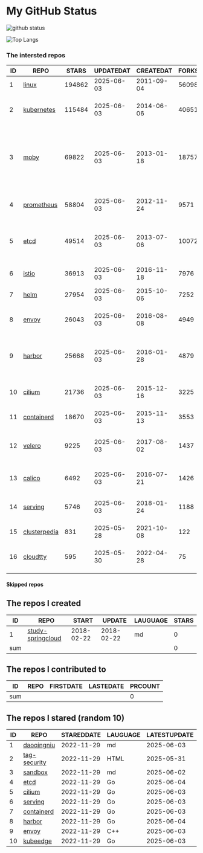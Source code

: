 # My GitHub Status

<img src="https://github-readme-stats-1.yihong0618.vercel.app/api?username=daoqingniu&show_icons=true&&&hide_title=true&count_private=true" alt="github status" />

![Top Langs](https://github-readme-stats-1.yihong0618.vercel.app/api/top-langs/?username=daoqingniu&layout=compact)

<!--START_SECTION:github_repos-->
### The intersted repos
| ID |                              REPO                               | STARS  | UPDATEDAT  | CREATEDAT  | FORKSCOUNT |                                                DESCRIPTIONS                                                |
|----|-----------------------------------------------------------------|--------|------------|------------|------------|------------------------------------------------------------------------------------------------------------|
|  1 | [linux](https://github.com/torvalds/linux)                      | 194862 | 2025-06-03 | 2011-09-04 |      56098 | Linux kernel source tree                                                                                   |
|  2 | [kubernetes](https://github.com/kubernetes/kubernetes)          | 115484 | 2025-06-03 | 2014-06-06 |      40651 | Production-Grade Container Scheduling and Management                                                       |
|  3 | [moby](https://github.com/moby/moby)                            |  69822 | 2025-06-03 | 2013-01-18 |      18757 | The Moby Project - a collaborative project for the container ecosystem to assemble container-based systems |
|  4 | [prometheus](https://github.com/prometheus/prometheus)          |  58804 | 2025-06-03 | 2012-11-24 |       9571 | The Prometheus monitoring system and time series database.                                                 |
|  5 | [etcd](https://github.com/etcd-io/etcd)                         |  49514 | 2025-06-03 | 2013-07-06 |      10072 | Distributed reliable key-value store for the most critical data of a distributed system                    |
|  6 | [istio](https://github.com/istio/istio)                         |  36913 | 2025-06-03 | 2016-11-18 |       7976 | Connect, secure, control, and observe services.                                                            |
|  7 | [helm](https://github.com/helm/helm)                            |  27954 | 2025-06-03 | 2015-10-06 |       7252 | The Kubernetes Package Manager                                                                             |
|  8 | [envoy](https://github.com/envoyproxy/envoy)                    |  26043 | 2025-06-03 | 2016-08-08 |       4949 | Cloud-native high-performance edge/middle/service proxy                                                    |
|  9 | [harbor](https://github.com/goharbor/harbor)                    |  25668 | 2025-06-03 | 2016-01-28 |       4879 | An open source trusted cloud native registry project that stores, signs, and scans content.                |
| 10 | [cilium](https://github.com/cilium/cilium)                      |  21736 | 2025-06-03 | 2015-12-16 |       3225 | eBPF-based Networking, Security, and Observability                                                         |
| 11 | [containerd](https://github.com/containerd/containerd)          |  18670 | 2025-06-03 | 2015-11-13 |       3553 | An open and reliable container runtime                                                                     |
| 12 | [velero](https://github.com/vmware-tanzu/velero)                |   9225 | 2025-06-03 | 2017-08-02 |       1437 | Backup and migrate Kubernetes applications and their persistent volumes                                    |
| 13 | [calico](https://github.com/projectcalico/calico)               |   6492 | 2025-06-03 | 2016-07-21 |       1426 | Cloud native networking and network security                                                               |
| 14 | [serving](https://github.com/knative/serving)                   |   5746 | 2025-06-03 | 2018-01-24 |       1188 | Kubernetes-based, scale-to-zero, request-driven compute                                                    |
| 15 | [clusterpedia](https://github.com/clusterpedia-io/clusterpedia) |    831 | 2025-05-28 | 2021-10-08 |        122 | The Encyclopedia of Kubernetes clusters                                                                    |
| 16 | [cloudtty](https://github.com/cloudtty/cloudtty)                |    595 | 2025-05-30 | 2022-04-28 |         75 | A Friendly Kubernetes CloudShell (Web Terminal) !                                                          |



#### Skipped repos
<!--END_SECTION:github_repos-->

<!--START_SECTION:my_github-->
## The repos I created
| ID  |                                 REPO                                 |   START    |   UPDATE   | LAUGUAGE | STARS |
|-----|----------------------------------------------------------------------|------------|------------|----------|-------|
|   1 | [study-springcloud](https://github.com/daoqingniu/study-springcloud) | 2018-02-22 | 2018-02-22 | md       |     0 |
| sum |                                                                      |            |            |          |     0 |

## The repos I contributed to
| ID  | REPO | FIRSTDATE | LASTEDATE | PRCOUNT |
|-----|------|-----------|-----------|---------|
| sum |      |           |           |       0 |

## The repos I stared (random 10)
| ID |                          REPO                          | STAREDDATE | LAUGUAGE | LATESTUPDATE |
|----|--------------------------------------------------------|------------|----------|--------------|
|  1 | [daoqingniu](https://github.com/daoqingniu/daoqingniu) | 2022-11-29 | md       | 2025-06-03   |
|  2 | [tag-security](https://github.com/cncf/tag-security)   | 2022-11-29 | HTML     | 2025-05-31   |
|  3 | [sandbox](https://github.com/cncf/sandbox)             | 2022-11-29 | md       | 2025-06-02   |
|  4 | [etcd](https://github.com/etcd-io/etcd)                | 2022-11-29 | Go       | 2025-06-04   |
|  5 | [cilium](https://github.com/cilium/cilium)             | 2022-11-29 | Go       | 2025-06-03   |
|  6 | [serving](https://github.com/knative/serving)          | 2022-11-29 | Go       | 2025-06-03   |
|  7 | [containerd](https://github.com/containerd/containerd) | 2022-11-29 | Go       | 2025-06-03   |
|  8 | [harbor](https://github.com/goharbor/harbor)           | 2022-11-29 | Go       | 2025-06-04   |
|  9 | [envoy](https://github.com/envoyproxy/envoy)           | 2022-11-29 | C++      | 2025-06-03   |
| 10 | [kubeedge](https://github.com/kubeedge/kubeedge)       | 2022-11-29 | Go       | 2025-06-03   |

<!--END_SECTION:my_github-->
